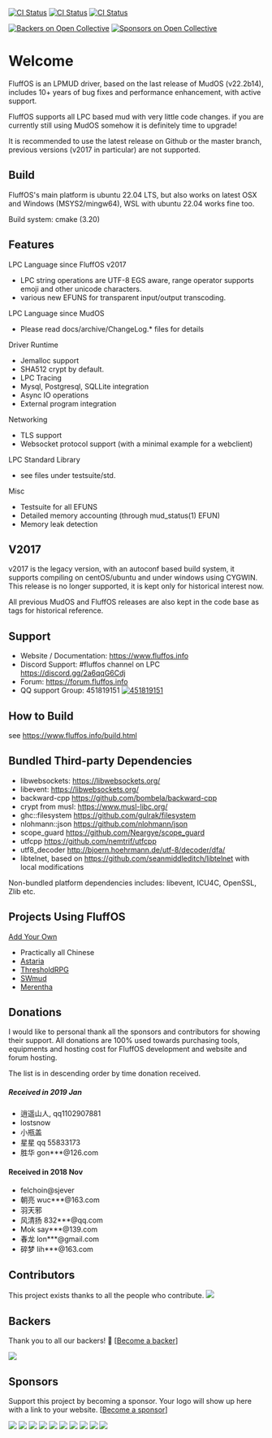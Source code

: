 [![CI Status](https://github.com/fluffos/fluffos/actions/workflows/ci.yml/badge.svg)](https://github.com/fluffos/fluffos/actions)
[![CI Status](https://github.com/fluffos/fluffos/actions/workflows/ci-osx.yml/badge.svg)](https://github.com/fluffos/fluffos/actions)
[![CI Status](https://github.com/fluffos/fluffos/actions/workflows/ci-windows.yml/badge.svg)](https://github.com/fluffos/fluffos/actions)


[![Backers on Open Collective](https://opencollective.com/fluffos-579/backers/badge.svg)](#backers)
[![Sponsors on Open Collective](https://opencollective.com/fluffos-579/sponsors/badge.svg)](#sponsors)

Welcome
=======
FluffOS is an LPMUD driver, based on the last release of MudOS (v22.2b14), includes 10+ years of bug
 fixes and performance enhancement, with active support.

FluffOS supports all LPC based mud with very little code changes. if you are currently still using MudOS somehow
 it is definitely time to upgrade!

It is recommended to use the latest release on Github or the master branch, previous versions (v2017 in particular) are
not supported.

Build
-----
FluffOS's main platform is ubuntu 22.04 LTS, but also works on latest OSX and Windows (MSYS2/mingw64), WSL with
ubuntu 22.04 works fine too.

Build system: cmake (3.20)

Features
--------
LPC Language since FluffOS v2017
  - LPC string operations are UTF-8 EGS aware, range operator supports emoji and other unicode characters.
  - various new EFUNS for transparent input/output transcoding.

LPC Language since MudOS
  - Please read docs/archive/ChangeLog.* files for details

Driver Runtime
  - Jemalloc support
  - SHA512 crypt by default.
  - LPC Tracing
  - Mysql, Postgresql, SQLLite integration
  - Async IO operations
  - External program integration

Networking
  - TLS support
  - Websocket protocol support (with a minimal example for a webclient)

LPC Standard Library
  - see files under testsuite/std.

Misc
  - Testsuite for all EFUNS
  - Detailed memory accounting (through mud_status(1) EFUN)
  - Memory leak detection

V2017
-----
v2017 is the legacy version, with an autoconf based build system, it supports compiling on centOS/ubuntu
and under windows using CYGWIN. This release is no longer supported, it is kept only for historical interest now.

All previous MudOS and FluffOS releases are also kept in the code base as tags for historical reference.

Support
-------
- Website / Documentation: https://www.fluffos.info
- Discord Support: #fluffos channel on LPC https://discord.gg/2a6qqG6Cdj
- Forum: https://forum.fluffos.info
- QQ support Group: 451819151 [![451819151](https://pub.idqqimg.com/wpa/images/group.png)](https://shang.qq.com/wpa/qunwpa?idkey=3fd552adb8ace1a8e3ae3a712e5d314c7caf49af8b87449473c595b7e1f1ddf9)

How to Build
------------
see <https://www.fluffos.info/build.html>

Bundled Third-party Dependencies
----------------------
- libwebsockets: <https://libwebsockets.org/>
- libevent: <https://libwebsockets.org/>
- backward-cpp <https://github.com/bombela/backward-cpp>
- crypt from musl: <https://www.musl-libc.org/>
- ghc::filesystem <https://github.com/gulrak/filesystem>
- nlohmann::json <https://github.com/nlohmann/json>
- scope_guard <https://github.com/Neargye/scope_guard>
- utfcpp <https://github.com/nemtrif/utfcpp>
- utf8_decoder <http://bjoern.hoehrmann.de/utf-8/decoder/dfa/>
- libtelnet, based on <https://github.com/seanmiddleditch/libtelnet> with local modifications

Non-bundled platform dependencies includes: libevent, ICU4C, OpenSSL, Zlib etc.

Projects Using FluffOS
----------------------
[Add Your Own](https://github.com/fluffos/fluffos/edit/master/README.md)

- Practically all Chinese
- [Astaria](https://astariamud.com)
- [ThresholdRPG](https://wiki.thresholdrpg.com/)
- [SWmud](http://www.swmud.org/)
- [Merentha](https://www.merentha.com/)

Donations
---------
I would like to personal thank all the sponsors and contributors for showing their support.
All donations are 100% used towards purchasing tools, equipments and hosting cost for FluffOS development and website
 and forum hosting.

The list is in descending order by time donation received.

##### Received in 2019 Jan

- 逍遥山人, qq1102907881
- lostsnow
- 小瓶盖
- 星星 qq 55833173
- 胜华 gon***@126.com

#### Received in 2018 Nov

- felchoin@sjever
- 朝亮 wuc***@163.com
- 羽天邪
- 风清扬 832***@qq.com
- Mok say***@139.com
- 春龙 lon***@gmail.com
- 碎梦 lih***@163.com

## Contributors

This project exists thanks to all the people who contribute.
<a href="https://github.com/fluffos/fluffos/graphs/contributors"><img src="https://opencollective.com/fluffos-579/contributors.svg?width=890&button=false" /></a>

## Backers

Thank you to all our backers! 🙏 [[Become a backer](https://opencollective.com/fluffos-579#backer)]

<a href="https://opencollective.com/fluffos-579#backers" target="_blank"><img src="https://opencollective.com/fluffos-579/backers.svg?width=890"></a>

## Sponsors

Support this project by becoming a sponsor. Your logo will show up here with a link to your website. [[Become a sponsor](https://opencollective.com/fluffos-579#sponsor)]

<a href="https://opencollective.com/fluffos-579/sponsor/0/website" target="_blank"><img src="https://opencollective.com/fluffos-579/sponsor/0/avatar.svg"></a>
<a href="https://opencollective.com/fluffos-579/sponsor/1/website" target="_blank"><img src="https://opencollective.com/fluffos-579/sponsor/1/avatar.svg"></a>
<a href="https://opencollective.com/fluffos-579/sponsor/2/website" target="_blank"><img src="https://opencollective.com/fluffos-579/sponsor/2/avatar.svg"></a>
<a href="https://opencollective.com/fluffos-579/sponsor/3/website" target="_blank"><img src="https://opencollective.com/fluffos-579/sponsor/3/avatar.svg"></a>
<a href="https://opencollective.com/fluffos-579/sponsor/4/website" target="_blank"><img src="https://opencollective.com/fluffos-579/sponsor/4/avatar.svg"></a>
<a href="https://opencollective.com/fluffos-579/sponsor/5/website" target="_blank"><img src="https://opencollective.com/fluffos-579/sponsor/5/avatar.svg"></a>
<a href="https://opencollective.com/fluffos-579/sponsor/6/website" target="_blank"><img src="https://opencollective.com/fluffos-579/sponsor/6/avatar.svg"></a>
<a href="https://opencollective.com/fluffos-579/sponsor/7/website" target="_blank"><img src="https://opencollective.com/fluffos-579/sponsor/7/avatar.svg"></a>
<a href="https://opencollective.com/fluffos-579/sponsor/8/website" target="_blank"><img src="https://opencollective.com/fluffos-579/sponsor/8/avatar.svg"></a>
<a href="https://opencollective.com/fluffos-579/sponsor/9/website" target="_blank"><img src="https://opencollective.com/fluffos-579/sponsor/9/avatar.svg"></a>
